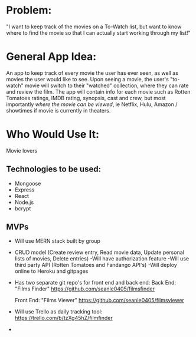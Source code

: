 



# Problem:
"I want to keep track of the movies on a To-Watch list, but want to know where to find the movie so that I can actually start working through my list!"

# General App Idea:
An app to keep track of every movie the user has ever seen, as well as movies the user would like to see. Upon seeing a movie, the user's "to-watch" movie will switch to their "watched" collection, where they can rate and review the film. The app will contain info for each movie such as Rotten Tomatoes ratings, IMDB rating, synopsis, cast and crew, but most importantly *where the movie can be viewed*, ie Netflix, Hulu, Amazon / showtimes if movie is currently in theaters.

# Who Would Use It:
Movie lovers






## Technologies to be used:
- Mongoose
- Express
- React
- Node.js
- bcrypt



## MVPs

- Will use MERN stack built by group
- CRUD model (Create review entry, Read movie data, Update personal lists of movies, Delete entries)
-Will have authorization feature
-Will use third party API (Rotten Tomatoes and Fandango API's)
-Will deploy online to Heroku and gitpages
- Has two separate git repo's for front end and back end:
  Back End: "Films Finder"
  https://github.com/seanle0405/filmsfinder

  Front End: "Films Viewer"
  https://github.com/seanle0405/filmsviewer

- Will use Trello as daily tracking tool:
https://trello.com/b/tzXg45hZ/filmfinder
-
